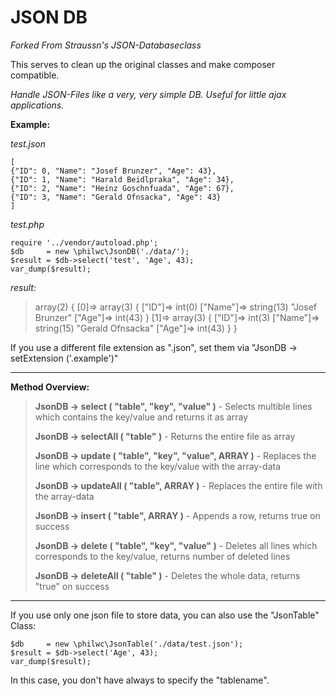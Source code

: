 # JSON DB #
*Forked From Straussn's JSON-Databaseclass*

This serves to clean up the original classes and make composer compatible.

*Handle JSON-Files like a very, very simple DB. Useful for little ajax applications.*

**Example:**

*test.json*

    [
    {"ID": 0, "Name": "Josef Brunzer", "Age": 43},
    {"ID": 1, "Name": "Harald Beidlpraka", "Age": 34},
    {"ID": 2, "Name": "Heinz Goschnfuada", "Age": 67},
    {"ID": 3, "Name": "Gerald Ofnsacka", "Age": 43}
    ]

*test.php*

    require '../vendor/autoload.php';
    $db     = new \philwc\JsonDB('./data/');
    $result = $db->select('test', 'Age', 43);
    var_dump($result);

*result:*

> array(2) {
[0]=> array(3) { ["ID"]=> int(0) ["Name"]=> string(13) "Josef Brunzer" ["Age"]=> int(43) }
[1]=> array(3) { ["ID"]=> int(3) ["Name"]=> string(15) "Gerald Ofnsacka" ["Age"]=> int(43) }
}


If you use a different file extension as ".json", set them via "JsonDB -> setExtension ('.example')"

----------


**Method Overview:**

> **JsonDB -> select ( "table", "key", "value" )** - Selects multible lines which contains the key/value and returns it as array
>
> **JsonDB -> selectAll ( "table" )**  - Returns the entire file as array
>
> **JsonDB -> update ( "table", "key", "value", ARRAY )** - Replaces the line which corresponds to the key/value with the array-data
>
> **JsonDB -> updateAll ( "table", ARRAY )** - Replaces the entire file with the array-data
>
> **JsonDB -> insert ( "table", ARRAY )** - Appends a row, returns true on success
>
> **JsonDB -> delete ( "table", "key", "value" )** - Deletes all lines which corresponds to the key/value, returns number of deleted lines
>
> **JsonDB -> deleteAll ( "table" )** - Deletes the whole data, returns "true" on success


----------
If you use only one json file to store data, you can also use the "JsonTable" Class:

	$db     = new \philwc\JsonTable('./data/test.json');
    $result = $db->select('Age', 43);
    var_dump($result);


In this case, you don't have always to specify the "tablename".